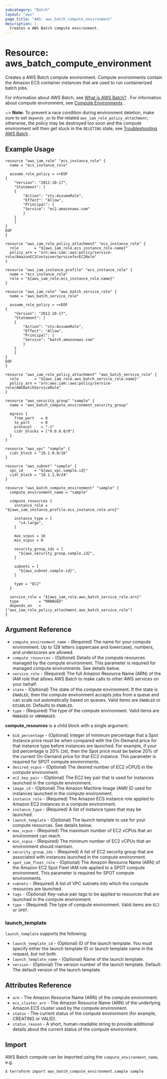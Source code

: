 ```yaml
---
subcategory: "Batch"
layout: "aws"
page_title: "AWS: aws_batch_compute_environment"
description: |-
  Creates a AWS Batch compute environment.
---
```


# Resource: aws_batch_compute_environment

Creates a AWS Batch compute environment. Compute environments contain the Amazon ECS container instances that are used to run containerized batch jobs.

For information about AWS Batch, see [What is AWS Batch?][1] .
For information about compute environment, see [Compute Environments][2] .

~> **Note:** To prevent a race condition during environment deletion, make sure to set `depends_on` to the related `aws_iam_role_policy_attachment`;
   otherwise, the policy may be destroyed too soon and the compute environment will then get stuck in the `DELETING` state, see [Troubleshooting AWS Batch][3] .

## Example Usage

```hcl
resource "aws_iam_role" "ecs_instance_role" {
  name = "ecs_instance_role"

  assume_role_policy = <<EOF
{
    "Version": "2012-10-17",
    "Statement": [
	{
	    "Action": "sts:AssumeRole",
	    "Effect": "Allow",
	    "Principal": {
		"Service": "ec2.amazonaws.com"
	    }
	}
    ]
}
EOF
}

resource "aws_iam_role_policy_attachment" "ecs_instance_role" {
  role       = "${aws_iam_role.ecs_instance_role.name}"
  policy_arn = "arn:aws:iam::aws:policy/service-role/AmazonEC2ContainerServiceforEC2Role"
}

resource "aws_iam_instance_profile" "ecs_instance_role" {
  name = "ecs_instance_role"
  role = "${aws_iam_role.ecs_instance_role.name}"
}

resource "aws_iam_role" "aws_batch_service_role" {
  name = "aws_batch_service_role"

  assume_role_policy = <<EOF
{
    "Version": "2012-10-17",
    "Statement": [
	{
	    "Action": "sts:AssumeRole",
	    "Effect": "Allow",
	    "Principal": {
		"Service": "batch.amazonaws.com"
	    }
	}
    ]
}
EOF
}

resource "aws_iam_role_policy_attachment" "aws_batch_service_role" {
  role       = "${aws_iam_role.aws_batch_service_role.name}"
  policy_arn = "arn:aws:iam::aws:policy/service-role/AWSBatchServiceRole"
}

resource "aws_security_group" "sample" {
  name = "aws_batch_compute_environment_security_group"

  egress {
    from_port   = 0
    to_port     = 0
    protocol    = "-1"
    cidr_blocks = ["0.0.0.0/0"]
  }
}

resource "aws_vpc" "sample" {
  cidr_block = "10.1.0.0/16"
}

resource "aws_subnet" "sample" {
  vpc_id     = "${aws_vpc.sample.id}"
  cidr_block = "10.1.1.0/24"
}

resource "aws_batch_compute_environment" "sample" {
  compute_environment_name = "sample"

  compute_resources {
    instance_role = "${aws_iam_instance_profile.ecs_instance_role.arn}"

    instance_type = [
      "c4.large",
    ]

    max_vcpus = 16
    min_vcpus = 0

    security_group_ids = [
      "${aws_security_group.sample.id}",
    ]

    subnets = [
      "${aws_subnet.sample.id}",
    ]

    type = "EC2"
  }

  service_role = "${aws_iam_role.aws_batch_service_role.arn}"
  type         = "MANAGED"
  depends_on   = ["aws_iam_role_policy_attachment.aws_batch_service_role"]
}
```

## Argument Reference

* `compute_environment_name` - (Required) The name for your compute environment. Up to 128 letters (uppercase and lowercase), numbers, and underscores are allowed.
* `compute_resources` - (Optional) Details of the compute resources managed by the compute environment. This parameter is required for managed compute environments. See details below.
* `service_role` - (Required) The full Amazon Resource Name (ARN) of the IAM role that allows AWS Batch to make calls to other AWS services on your behalf.
* `state` - (Optional) The state of the compute environment. If the state is `ENABLED`, then the compute environment accepts jobs from a queue and can scale out automatically based on queues. Valid items are `ENABLED` or `DISABLED`. Defaults to `ENABLED`.
* `type` - (Required) The type of the compute environment. Valid items are `MANAGED` or `UNMANAGED`.

**compute_resources** is a child block with a single argument:

* `bid_percentage` - (Optional) Integer of minimum percentage that a Spot Instance price must be when compared with the On-Demand price for that instance type before instances are launched. For example, if your bid percentage is 20% (`20`), then the Spot price must be below 20% of the current On-Demand price for that EC2 instance. This parameter is required for SPOT compute environments.
* `desired_vcpus` - (Optional) The desired number of EC2 vCPUS in the compute environment.
* `ec2_key_pair` - (Optional) The EC2 key pair that is used for instances launched in the compute environment.
* `image_id` - (Optional) The Amazon Machine Image (AMI) ID used for instances launched in the compute environment.
* `instance_role` - (Required) The Amazon ECS instance role applied to Amazon EC2 instances in a compute environment.
* `instance_type` - (Required) A list of instance types that may be launched.
* `launch_template` - (Optional) The launch template to use for your compute resources. See details below.
* `max_vcpus` - (Required) The maximum number of EC2 vCPUs that an environment can reach.
* `min_vcpus` - (Required) The minimum number of EC2 vCPUs that an environment should maintain.
* `security_group_ids` - (Required) A list of EC2 security group that are associated with instances launched in the compute environment.
* `spot_iam_fleet_role` - (Optional) The Amazon Resource Name (ARN) of the Amazon EC2 Spot Fleet IAM role applied to a SPOT compute environment. This parameter is required for SPOT compute environments.
* `subnets` - (Required) A list of VPC subnets into which the compute resources are launched.
* `tags` - (Optional) Key-value pair tags to be applied to resources that are launched in the compute environment.
* `type` - (Required) The type of compute environment. Valid items are `EC2` or `SPOT`.

### launch_template

`launch_template` supports the following:

* `launch_template_id` - (Optional) ID of the launch template. You must specify either the launch template ID or launch template name in the request, but not both.
* `launch_template_name` - (Optional) Name of the launch template.
* `version` - (Optional) The version number of the launch template. Default: The default version of the launch template.

## Attributes Reference

* `arn` - The Amazon Resource Name (ARN) of the compute environment.
* `ecs_cluster_arn` - The Amazon Resource Name (ARN) of the underlying Amazon ECS cluster used by the compute environment.
* `status` - The current status of the compute environment (for example, CREATING or VALID).
* `status_reason` - A short, human-readable string to provide additional details about the current status of the compute environment.

[1]: http://docs.aws.amazon.com/batch/latest/userguide/what-is-batch.html
[2]: http://docs.aws.amazon.com/batch/latest/userguide/compute_environments.html
[3]: http://docs.aws.amazon.com/batch/latest/userguide/troubleshooting.html

 ## Import

AWS Batch compute can be imported using the `compute_environment_name`, e.g.

```
$ terraform import aws_batch_compute_environment.sample sample
```